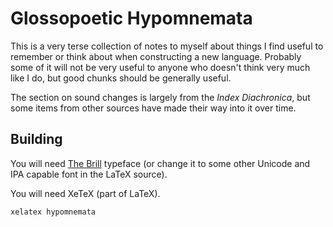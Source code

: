 # Glossopoetic Hypomnemata

This is a very terse collection of notes to myself about things I find
useful to remember or think about when constructing a new language.
Probably some of it will not be very useful to anyone who doesn't
think very much like I do, but good chunks should be generally useful.

The section on sound changes is largely from the *Index Diachronica*,
but some items from other sources have made their way into it over
time.

## Building

You will need [The Brill](https://brill.com/page/BrillFont/brill-typeface)
typeface (or change it to some other Unicode and IPA capable font in
the LaTeX source).

You will need XeTeX (part of LaTeX).

```shell
xelatex hypomnemata
```
